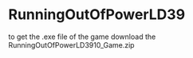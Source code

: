 # RunningOutOfPowerLD39

to get the .exe file of the game download the RunningOutOfPowerLD3910_Game.zip
